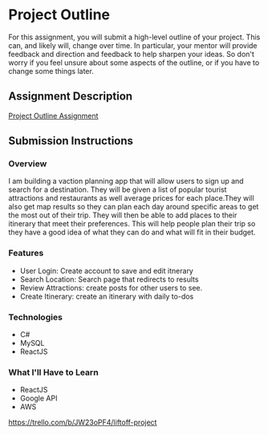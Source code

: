 # Project Outline
For this assignment, you will submit a high-level outline of your project. This can, and likely will, change over time. In particular, your mentor will provide feedback and direction and feedback to help sharpen your ideas. So don't worry if you feel unsure about some aspects of the outline, or if you have to change some things later.

## Assignment Description
[Project Outline Assignment](https://education.launchcode.org/liftoff/assignments/project-outline/)

## Submission Instructions

### Overview
I am building a vaction planning app that will allow users to sign up and search for a destination. They will be given a list of popular tourist attractions and restaurants as well average prices for each place.They will also get map results so they can plan each day around specific areas to get the most out of their trip. They will then be able to add places to their itinerary that meet their preferences. This will help people plan their trip so they have a good idea of what they can do and what will fit in their budget. 
### Features
- User Login: Create account to save and edit itnerary 
- Search Location: Search page that redirects to results
- Review Attractions: create posts for other users to see.
- Create Itinerary: create an itinerary with daily to-dos

### Technologies
- C#
- MySQL
- ReactJS

### What I'll Have to Learn
- ReactJS
- Google API
- AWS

https://trello.com/b/JW23oPF4/liftoff-project

